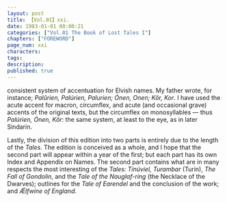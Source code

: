 ```yaml
---
layout: post
title: 【Vol.01】xxi.
date: 1983-01-01 00:00:21
categories: ["Vol.01 The Book of Lost Tales I"]
chapters: ["FOREWORD"]
page_num: xxi
characters: 
tags: 
description: 
published: true
---
```


<p style="text-indent: 0;">
consistent system of accentuation for Elvish names. My father wrote, for instance; <I>Palûrien, Palúrien, Palurien; Ónen, Onen; Kôr, Kor</I>. I have used the acute accent for macron, circumflex, and acute (and occasional grave) accents of the original texts, but the circumflex on monosyllables — thus <I>Palúrien, Ónen, Kôr</I>: the same system, at least to the eye, as in later Sindarin.
</p>

Lastly, the division of this edition into two parts is entirely due to the length of the <I>Tales</I>. The edition is conceived as a whole, and I hope that the second part will appear within a year of the first; but each part has its own Index and Appendix on Names. The second part contains what are in many respects the most interesting of the <I>Tales: Tinúviel, Turambar</I> (Turin), <I>The Fall of Gondolin</I>, and the <I>Tale of the Nauglaf-ring</I> (the Necklace of the Dwarves); outlines for the <I>Tale of Earendel</I> and the conclusion of the work; and <I>Ǽlfwine of England</I>.

